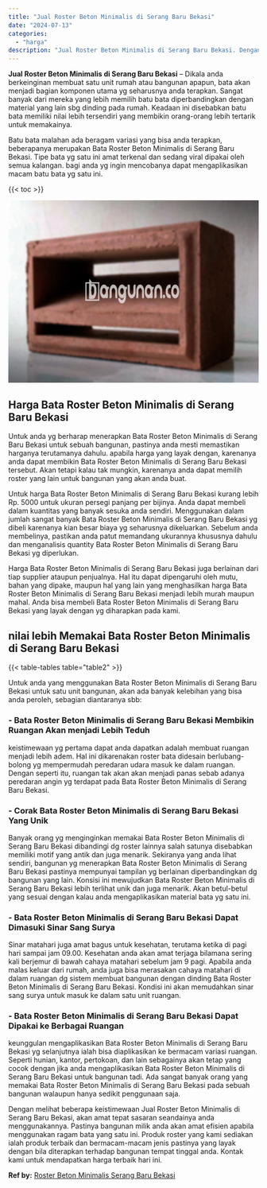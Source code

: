 ```yaml
---
title: "Jual Roster Beton Minimalis di Serang Baru Bekasi"
date: "2024-07-13"
categories: 
  - "harga"
description: "Jual Roster Beton Minimalis di Serang Baru Bekasi. Dengan melihat beberapa keistimewaan Jual Roster Beton Minimalis di Serang Baru Bekasi, akan amat tepat sa..."
---
```


**Jual Roster Beton Minimalis di Serang Baru Bekasi** – Dikala anda berkeinginan membuat satu unit rumah atau bangunan apapun, bata akan menjadi bagian komponen utama yg seharusnya anda terapkan. Sangat banyak dari mereka yang lebih memilih batu bata diperbandingkan dengan material yang lain sbg dinding pada rumah. Keadaan ini disebabkan batu bata memiliki nilai lebih tersendiri yang membikin orang-orang lebih tertarik untuk memakainya.

Batu bata malahan ada beragam variasi yang bisa anda terapkan, beberapanya merupakan Bata Roster Beton Minimalis di Serang Baru Bekasi. Tipe bata yg satu ini amat terkenal dan sedang viral dipakai oleh semua kalangan. bagi anda yg ingin mencobanya dapat mengaplikasikan macam batu bata yg satu ini.

{{< toc >}}

![Jual Roster Beton Minimalis di Serang Baru Bekasi](/images/bata-roster-minimalis-39.png)

## Harga Bata Roster Beton Minimalis di Serang Baru Bekasi

Untuk anda yg berharap menerapkan Bata Roster Beton Minimalis di Serang Baru Bekasi untuk sebuah bangunan, pastinya anda mesti memastikan harganya terutamanya dahulu. apabila harga yang layak dengan, karenanya anda dapat membikin Bata Roster Beton Minimalis di Serang Baru Bekasi tersebut. Akan tetapi kalau tak mungkin, karenanya anda dapat memilih roster yang lain untuk bangunan yang akan anda buat.

Untuk harga Bata Roster Beton Minimalis di Serang Baru Bekasi kurang lebih Rp. 5000 untuk ukuran persegi panjang per bijinya. Anda dapat membeli dalam kuantitas yang banyak sesuka anda sendiri. Menggunakan dalam jumlah sangat banyak Bata Roster Beton Minimalis di Serang Baru Bekasi yg dibeli karenanya kian besar biaya yg seharusnya dikeluarkan. Sebelum anda membelinya, pastikan anda patut memandang ukurannya khususnya dahulu dan menganalisis quantity Bata Roster Beton Minimalis di Serang Baru Bekasi yg diperlukan.

Harga Bata Roster Beton Minimalis di Serang Baru Bekasi juga berlainan dari tiap supplier ataupun penjualnya. Hal itu dapat dipengaruhi oleh mutu, bahan yang dipake, maupun hal yang lain yang menghasilkan harga Bata Roster Beton Minimalis di Serang Baru Bekasi menjadi lebih murah maupun mahal. Anda bisa membeli Bata Roster Beton Minimalis di Serang Baru Bekasi yang layak dengan yg diharapkan pada kami.

## nilai lebih Memakai Bata Roster Beton Minimalis di Serang Baru Bekasi

{{< table-tables table="table2" >}}

Untuk anda yang menggunakan Bata Roster Beton Minimalis di Serang Baru Bekasi untuk satu unit bangunan, akan ada banyak kelebihan yang bisa anda peroleh, sebagian diantaranya sbb:

### \- Bata Roster Beton Minimalis di Serang Baru Bekasi Membikin Ruangan Akan menjadi Lebih Teduh

keistimewaan yg pertama dapat anda dapatkan adalah membuat ruangan menjadi lebih adem. Hal ini dikarenakan roster bata didesain berlubang-bolong yg mempermudah peredaran udara masuk ke dalam ruangan. Dengan seperti itu, ruangan tak akan akan menjadi panas sebab adanya peredaran angin yg terdapat pada Bata Roster Beton Minimalis di Serang Baru Bekasi.

### \- Corak Bata Roster Beton Minimalis di Serang Baru Bekasi Yang Unik

Banyak orang yg menginginkan memakai Bata Roster Beton Minimalis di Serang Baru Bekasi dibandingi dg roster lainnya salah satunya disebabkan memiliki motif yang antik dan juga menarik. Sekiranya yang anda lihat sendiri, bangunan yg menerapkan Bata Roster Beton Minimalis di Serang Baru Bekasi pastinya mempunyai tampilan yg berlainan diperbandingkan dg bangunan yang lain. Konsisi ini mewujudkan Bata Roster Beton Minimalis di Serang Baru Bekasi lebih terlihat unik dan juga menarik. Akan betul-betul yang sesuai dengan kalau anda mengaplikasikan material bata yg satu ini.

### \- Bata Roster Beton Minimalis di Serang Baru Bekasi Dapat Dimasuki Sinar Sang Surya

Sinar matahari juga amat bagus untuk kesehatan, terutama ketika di pagi hari sampai jam 09.00. Kesehatan anda akan amat terjaga bilamana sering kali berjemur di bawah cahaya matahari sebelum jam 9 pagi. Apabila anda malas keluar dari rumah, anda juga bisa merasakan cahaya matahari di dalam ruangan dg sistem membuat bangunan dengan dinding Bata Roster Beton Minimalis di Serang Baru Bekasi. Kondisi ini akan memudahkan sinar sang surya untuk masuk ke dalam satu unit ruangan.

### \- Bata Roster Beton Minimalis di Serang Baru Bekasi Dapat Dipakai ke Berbagai Ruangan

keunggulan mengaplikasikan Bata Roster Beton Minimalis di Serang Baru Bekasi yg selanjutnya ialah bisa diaplikasikan ke bermacam variasi ruangan. Seperti hunian, kantor, pertokoan, dan lain sebagainya akan tetap yang cocok dengan jika anda mengaplikasikan Bata Roster Beton Minimalis di Serang Baru Bekasi untuk bangunan tadi. Ada sangat banyak orang yang memakai Bata Roster Beton Minimalis di Serang Baru Bekasi pada sebuah bangunan walaupun hanya sedikit penggunaan saja.

Dengan melihat beberapa keistimewaan Jual Roster Beton Minimalis di Serang Baru Bekasi, akan amat tepat sasaran seandainya anda menggunakannya. Pastinya bangunan milik anda akan amat efisien apabila menggunakan ragam bata yang satu ini. Produk roster yang kami sediakan ialah produk terbaik dan bermacam-macam jenis pastinya yang layak dengan bila diterapkan terhadap bangunan tempat tinggal anda. Kontak kami untuk mendapatkan harga terbaik hari ini.

**Ref by:** [Roster Beton Minimalis Serang Baru Bekasi](https://id.wikipedia.org/wiki/Roster)
